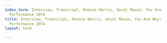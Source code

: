 ```yaml
---
index_term: Interview, Transcript, Rennie Harris, Gesel Mason, You Are Why!, No Boundaries
  Performance 2074
title: Interview, Transcript, Rennie Harris, Gesel Mason, You Are Why!, No Boundaries
  Performance 2074
layout: term

---
```


